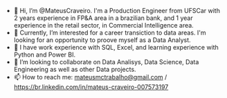 - 👋 Hi, I’m @MateusCraveiro. I'm a Production Engineer from UFSCar with 2 years experience in FP&A area in a brazilian bank, and 1 year experience in the retail sector, in Commercial Intelligence area.
- 👀 Currently, I’m interested for a career transiction to data areas. I'm looking for an opportunity to proove myself as a Data Analyst.
- 🌱 I have work experience with SQL, Excel, and learning experience with Python and Power BI. 
- 💞️ I’m looking to collaborate on Data Analisys, Data Science, Data Engineering as well as other Data projects.
- 📫 How to reach me: mateusmctrabalho@gmail.com / https://br.linkedin.com/in/mateus-craveiro-007573197


<!---
MateusCraveiro/MateusCraveiro is a ✨ special ✨ repository because its `README.md` (this file) appears on your GitHub profile.
You can click the Preview link to take a look at your changes.
--->
